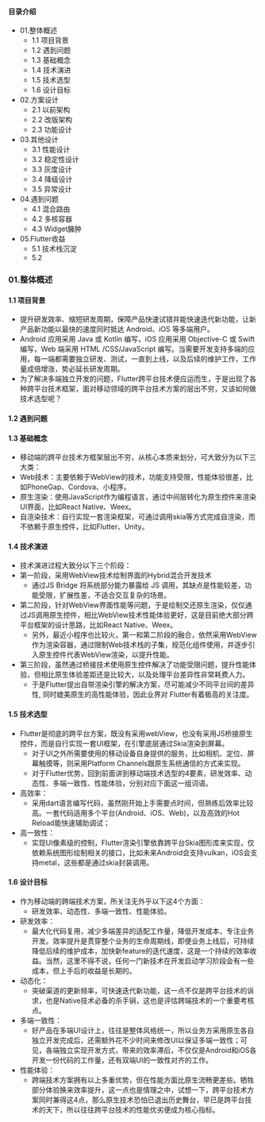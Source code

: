 #### 目录介绍
- 01.整体概述
    - 1.1 项目背景
    - 1.2 遇到问题
    - 1.3 基础概念
    - 1.4 技术演进
    - 1.5 技术选型
    - 1.6 设计目标
- 02.方案设计
    - 2.1 以前架构
    - 2.2 改版架构
    - 2.3 功能设计
- 03.其他设计
    - 3.1 性能设计
    - 3.2 稳定性设计
    - 3.3 灰度设计
    - 3.4 降级设计
    - 3.5 异常设计
- 04.遇到问题
    - 4.1 混合路由
    - 4.2 多核容器
    - 4.3 Widget臃肿
- 05.Flutter收益
    - 5.1 技术栈沉淀
    - 5.2 


### 01.整体概述
#### 1.1 项目背景
- 提升研发效率、缩短研发周期，保障产品快速试错并能快速迭代新功能，让新产品新功能以最快的速度同时抵达 Android、iOS 等多端用户。
- Android 应用采用 Java 或 Kotlin 编写，iOS 应用采用 Objective-C 或 Swift 编写，Web 端采用 HTML /CSS/JavaScript 编写。当需要开发支持多端的应用，每一端都需要独立研发、测试，一直到上线，以及后续的维护工作，工作量成倍增涨，势必延长研发周期。
- 为了解决多端独立开发的问题，Flutter跨平台技术便应运而生，于是出现了各种跨平台技术框架，面对移动领域的跨平台技术方案的层出不穷，又该如何做技术选型呢？



#### 1.2 遇到问题



#### 1.3 基础概念
- 移动端的跨平台技术方框架层出不穷，从核心本质来划分，可大致分为以下三大类：
- Web技术：主要依赖于WebView的技术，功能支持受限，性能体验很差，比如PhoneGap、Cordova、小程序。
- 原生渲染：使用JavaScript作为编程语言，通过中间层转化为原生控件来渲染UI界面，比如React Native、Weex。
- 自渲染技术：自行实现一套渲染框架，可通过调用skia等方式完成自渲染，而不依赖于原生控件，比如Flutter、Unity。



#### 1.4 技术演进
- 技术演进过程大致分以下三个阶段：
- 第一阶段，采用WebView技术绘制界面的Hybrid混合开发技术
    - 通过JS Bridge 将系统部分能力暴露给 JS 调用，其缺点是性能较差，功能受限，扩展性差，不适合交互复杂的场景。 
- 第二阶段，针对WebView界面性能等问题，于是绘制交还原生渲染，仅仅通过JS调用原生控件，相比WebView技术性能体验更好，这是目前绝大部分跨平台框架的设计思路，比如React Native、Weex。
    - 另外，最近小程序也比较火，第一和第二阶段的融合，依然采用WebView作为渲染容器，通过限制Web技术栈的子集，规范化组件使用，并逐步引入原生控件代表WebView渲染，以提升性能。 
- 第三阶段，虽然通过桥接技术使用原生控件解决了功能受限问题，提升性能体验，但相比原生体验差距还是比较大，以及处理平台差异性非常耗费人力。
    - 于是Flutter提出自带渲染引擎的解决方案，尽可能减少不同平台间的差异性, 同时媲美原生的高性能体验，因此业界对 Flutter有着极高的关注度。



#### 1.5 技术选型
- Flutter是彻底的跨平台方案，既没有采用webView，也没有采用JS桥接原生控件，而是自行实现一套UI框架，在引擎底层通过Skia渲染到屏幕。
    - 对于UI之外所需要使用的移动设备自身提供的服务，比如相机、定位、屏幕触摸等，则采用Platform Channels跟原生系统通信的方式来实现。
    - 对于Flutter优势，回到前面讲到移动端技术选型的4要素，研发效率、动态性、多端一致性、性能体验，分别对应下面这一组词语。
- 高效率：
    - 采用dart语言编写代码，虽然刚开始上手需要点时间，但熟练后效率比较高。一套代码适用多个平台(Android、iOS、Web)，以及高效的Hot Reload能快速辅助调试；
- 高一致性：
    - 实现UI像素级的控制，Flutter渲染引擎依靠跨平台Skia图形库来实现，仅依赖系统图形绘制相关的接口，比如未来Android会支持vulkan，iOS会支持metal，这些都是通过skia封装调用。



#### 1.6 设计目标
- 作为移动端的跨端技术方案，所关注无外乎以下这4个方面：
    - 研发效率、动态性、多端一致性、性能体验。
- 研发效率：
    - 最大化代码复用，减少多端差异的适配工作量，降低开发成本，专注业务开发。效率提升是贯穿整个业务的生命周期线，即便业务上线后，可持续降低后续的维护成本，加快新feature的迭代速度，这是一个持续的效率收益。当然，这里不得不说，任何一门新技术在开发启动学习阶段会有一些成本，但上手后的收益是长期的。
- 动态化：
    - 突破渠道的更新频率，可快速迭代新功能，这一点不仅是跨平台技术的诉求，也是Native技术必备的杀手锏，这也是评估跨端技术的一个重要考核点。
- 多端一致性：
    - 好产品在多端UI设计上，往往是整体风格统一，所以业务方采用原生各自独立开发完成后，还需额外花不少时间来修改UI以保证多端一致性；可见，各端独立实现开发方式，带来的效率滞后，不仅仅是Android和iOS各开发一份代码的工作量，还有双端UI的一致性对齐的工作。
- 性能体验：
    - 跨端技术方案拥有以上多重优势，但在性能方面比原生流畅更差些。牺牲部分体验换来效率提升，这一点也是情理之中，试想一下，跨平台技术方案同时兼得这4点，那么原生技术恐怕已退出历史舞台，早已是跨平台技术的天下，所以往往跨平台技术的性能优劣便成为核心指标。







